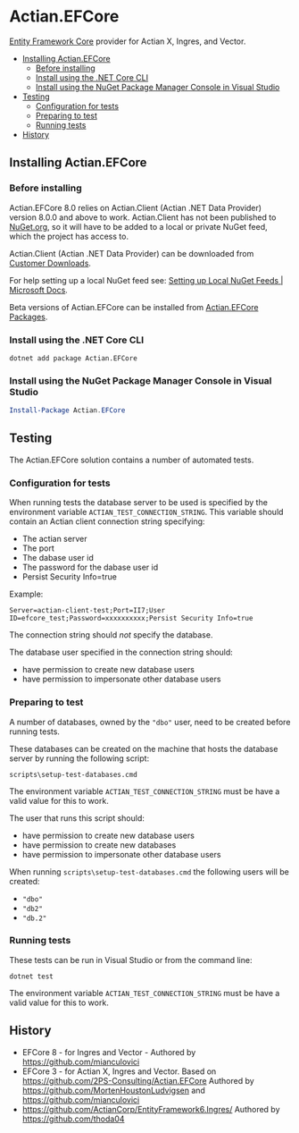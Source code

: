 # Actian.EFCore

[Entity Framework Core](https://github.com/dotnet/efcore) provider for Actian X, Ingres, and Vector.

   * [Installing Actian.EFCore](#installing-actianefcore)
      + [Before installing](#before-installing)
      + [Install using the .NET Core CLI](#install-using-the-net-core-cli)
      + [Install using the NuGet Package Manager Console in Visual Studio](#install-using-the-nuget-package-manager-console-in-visual-studio)
   * [Testing](#testing)
      + [Configuration for tests](#configuration-for-tests)
      + [Preparing to test](#preparing-to-test)
      + [Running tests](#running-tests)
   * [History](#history)

## Installing Actian.EFCore

### Before installing

Actian.EFCore 8.0 relies on Actian.Client (Actian .NET Data Provider) version 8.0.0 and above to work. Actian.Client has not been published to [NuGet.org], so it will have to be added to a local or private NuGet feed, which the project has access to.

Actian.Client (Actian .NET Data Provider) can be downloaded from [Customer Downloads].

For help setting up a local NuGet feed see: [Setting up Local NuGet Feeds | Microsoft Docs].

Beta versions of Actian.EFCore can be installed from [Actian.EFCore Packages].

### Install using the .NET Core CLI

```
dotnet add package Actian.EFCore
```

### Install using the NuGet Package Manager Console in Visual Studio

```powershell
Install-Package Actian.EFCore
```

## Testing

The Actian.EFCore solution contains a number of automated tests.

### Configuration for tests

When running tests the database server to be used is specified by the environment variable `ACTIAN_TEST_CONNECTION_STRING`. This variable should contain an Actian client connection string specifying:

- The actian server
- The port
- The dabase user id
- The password for the dabase user id
- Persist Security Info=true

Example:
```
Server=actian-client-test;Port=II7;User ID=efcore_test;Password=xxxxxxxxxx;Persist Security Info=true
```

The connection string should _not_ specify the database.

The database user specified in the connection string should:
- have permission to create new database users
- have permission to impersonate other database users

### Preparing to test

A number of databases, owned by the `"dbo"` user, need to be created before running tests.

These databases can be created on the machine that hosts the database server by running the following script:

```
scripts\setup-test-databases.cmd
```

The environment variable `ACTIAN_TEST_CONNECTION_STRING` must be have a valid value for this to work.

The user that runs this script should:

- have permission to create new database users
- have permission to create new databases
- have permission to impersonate other database users

When running `scripts\setup-test-databases.cmd` the following users will be created:
- `"dbo"`
- `"db2"`
- `"db.2"`

### Running tests

These tests can be run in Visual Studio or from the command line:

```
dotnet test
```

The environment variable `ACTIAN_TEST_CONNECTION_STRING` must be have a valid value for this to work.

## History

 * EFCore 8 - for Ingres and Vector - Authored by https://github.com/mianculovici
 * EFCore 3 - for Actian X, Ingres and Vector. Based on https://github.com/2PS-Consulting/Actian.EFCore Authored by https://github.com/MortenHoustonLudvigsen and https://github.com/mianculovici
 * https://github.com/ActianCorp/EntityFramework6.Ingres/ Authored by https://github.com/thoda04

[Customer Downloads]: https://esd.actian.com/product/drivers/.Net_Data_Provider/Windows_64-Bit/.Net_Data_Provider_GA
[Setting up Local NuGet Feeds | Microsoft Docs]: https://docs.microsoft.com/en-us/nuget/hosting-packages/local-feeds
[NuGet.org]: https://www.nuget.org/
[Actian.EFCore Packages]: https://github.com/2PS-Consulting/Actian.EFCore/pkgs/nuget/Actian.EFCore
[TestResults]: https://github.com/2PS-Consulting/Actian.EFCore/tree/TestResults
[Actian.EFCore repository]: https://github.com/2PS-Consulting/Actian.EFCore
